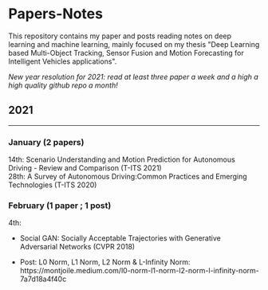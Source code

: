 # Papers-Notes

This repository contains my paper and posts reading notes on deep learning and machine learning, mainly focused on my thesis "Deep Learning based Multi-Object Tracking, Sensor Fusion and Motion Forecasting for Intelligent Vehicles applications".

*New year resolution for 2021: read at least three paper a week and a high a high quality github repo a month!*

## 2021 
--------------------------
### January (2 papers)
14th: Scenario Understanding and Motion Prediction for Autonomous Driving - Review and Comparison (T-ITS 2021) \
28th: A Survey of Autonomous Driving:Common Practices and Emerging Technologies (T-ITS 2020)

### February (1 paper ; 1 post)
4th: 
<ul>
<li><p>Social GAN: Socially Acceptable Trajectories with Generative Adversarial Networks (CVPR 2018)</p></li>
<li><p>Post: L0 Norm, L1 Norm, L2 Norm & L-Infinity Norm: https://montjoile.medium.com/l0-norm-l1-norm-l2-norm-l-infinity-norm-7a7d18a4f40c</p></li>
</ul>
